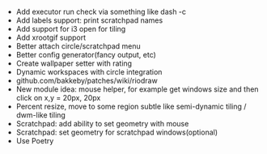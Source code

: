 - Add executor run check via something like dash -c
- Add labels support: print scratchpad names
- Add support for i3 open for tiling
- Add xrootgif support
- Better attach circle/scratchpad menu
- Better config generator(fancy output, etc)
- Create wallpaper setter with rating
- Dynamic workspaces with circle integration
- github.com/bakkeby/patches/wiki/riodraw
- New module idea: mouse helper, for example get windows size and then click on x,y = 20px, 20px
- Percent resize, move to some region subtle like semi-dynamic tiling / dwm-like tiling
- Scratchpad: add ability to set geometry with mouse
- Scratchpad: set geometry for scratchpad windows(optional)
- Use Poetry
